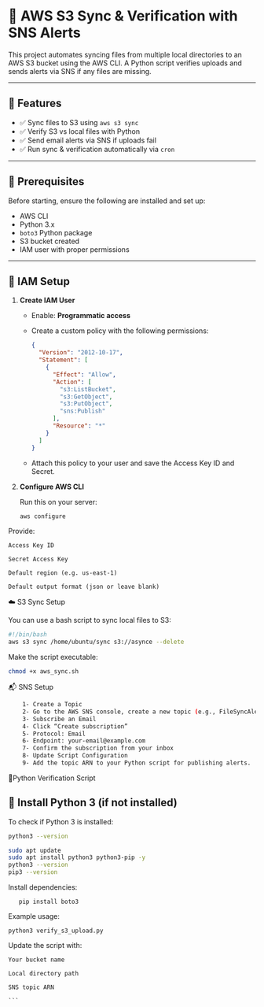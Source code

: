 # 📂 AWS S3 Sync & Verification with SNS Alerts

This project automates syncing files from multiple local directories to an AWS S3 bucket using the AWS CLI. A Python script verifies uploads and sends alerts via SNS if any files are missing.

---

## 🚀 Features

- ✅ Sync files to S3 using `aws s3 sync`
- ✅ Verify S3 vs local files with Python
- ✅ Send email alerts via SNS if uploads fail
- ✅ Run sync & verification automatically via `cron`

---

## 🔧 Prerequisites

Before starting, ensure the following are installed and set up:

- AWS CLI
- Python 3.x
- `boto3` Python package
- S3 bucket created
- IAM user with proper permissions

---

## 🔐 IAM Setup

1. **Create IAM User**
   - Enable: **Programmatic access**
   - Create a custom policy with the following permissions:

     ```json
     {
       "Version": "2012-10-17",
       "Statement": [
         {
           "Effect": "Allow",
           "Action": [
             "s3:ListBucket",
             "s3:GetObject",
             "s3:PutObject",
             "sns:Publish"
           ],
           "Resource": "*"
         }
       ]
     }
     ```

   - Attach this policy to your user and save the Access Key ID and Secret.

2. **Configure AWS CLI**

   Run this on your server:

   ```bash
   aws configure
Provide:

    Access Key ID

    Secret Access Key

    Default region (e.g. us-east-1)

    Default output format (json or leave blank)
    
☁️ S3 Sync Setup

You can use a bash script to sync local files to S3:
  ```bash
  #!/bin/bash
  aws s3 sync /home/ubuntu/sync s3://asynce --delete
```
Make the script executable:
```bash
chmod +x aws_sync.sh
```

📬 SNS Setup
```bash
    1- Create a Topic
    2- Go to the AWS SNS console, create a new topic (e.g., FileSyncAlerts), and copy the ARN.
    3- Subscribe an Email
    4- Click “Create subscription”
    5- Protocol: Email
    6- Endpoint: your-email@example.com
    7- Confirm the subscription from your inbox
    8- Update Script Configuration
    9- Add the topic ARN to your Python script for publishing alerts.
```

   🐍Python Verification Script

## 🐍 Install Python 3 (if not installed)

To check if Python 3 is installed:

```bash
python3 --version

sudo apt update
sudo apt install python3 python3-pip -y
python3 --version
pip3 --version
```

   Install dependencies:
```
   pip install boto3
```

Example usage:
```
python3 verify_s3_upload.py
```
Update the script with:

    Your bucket name

    Local directory path

    SNS topic ARN

    ```
